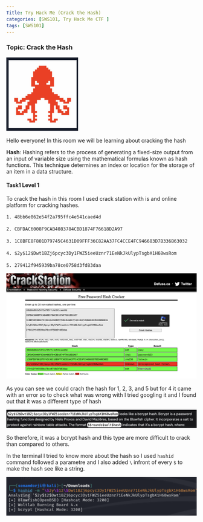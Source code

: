 ```yaml
---
Title: Try Hack Me (Crack the Hash)
categories: [SWS101, Try Hack Me CTF ]
tags: [SWS101]
---
```


### Topic: Crack the Hash

![Alt text](../image/crack.png)

Hello everyone! In this room we will be learning about cracking the hash

**Hash**: Hashing refers to the process of generating a fixed-size output from an input of variable size using the mathematical formulas known as hash functions. This technique determines an index or location for the storage of an item in a data structure.

#### Task1 Level 1

To crack the hash in this room I used crack station with is and online platform for cracking hashes.

    1. 48bb6e862e54f2a795ffc4e541caed4d

    2. CBFDAC6008F9CAB4083784CBD1874F76618D2A97 

    3. 1C8BFE8F801D79745C4631D09FFF36C82AA37FC4CCE4FC946683D7B336B63032

    4. $2y$12$Dwt1BZj6pcyc3Dy1FWZ5ieeUznr71EeNkJkUlypTsgbX1H68wsRom

    5. 279412f945939ba78ce0758d3fd83daa

![Alt text](../image/crackstation.png)

As you can see we could crach the hash for 1, 2, 3, and 5 but for 4 it came with an error so to check what was wrong with I tried googling it and I found out that it was a different type of hash  

![Alt text](../image/btype.png)

So therefore, it was a bcrypt hash and this type are more difficult to crack than compared to others. 

In the terminal I tried to know more about the hash so I used `hashid` command followed a parametre and I also added `\` infront of every `$` to make the hash see like a string.

![Alt text](../image/hashid.png)



    











